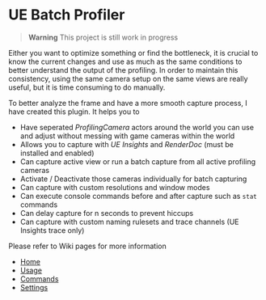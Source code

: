 # UE Batch Profiler

> **Warning**
> This project is still work in progress

Either you want to optimize something or find the bottleneck, it is crucial to know the current
changes and use as much as the same conditions to better understand the output of the profiling.
In order to maintain this consistency, using the same camera setup on the same views are really
useful, but it is time consuming to do manually.

To better analyze the frame and have a more smooth capture process, I have created this plugin. It helps you to

- Have seperated _ProfilingCamera_ actors around the world you can use and adjust without messing with game cameras within the world
- Allows you to capture with _UE Insights_ and _RenderDoc_ (must be installed and enabled)
- Can capture active view or run a batch capture from all active profiling cameras
- Activate / Deactivate those cameras individually for batch capturing
- Can capture with custom resolutions and window modes
- Can execute console commands before and after capture such as `stat` commands
- Can delay capture for n seconds to prevent hiccups
- Can capture with custom naming rulesets and trace channels (UE Insights trace only)

Please refer to Wiki pages for more information

- [Home](https://github.com/excalith/ue-batch-profiler/wiki)
- [Usage](https://github.com/excalith/ue-batch-profiler/wiki/Usage)
- [Commands](https://github.com/excalith/ue-batch-profiler/wiki/Commands)
- [Settings](https://github.com/excalith/ue-batch-profiler/wiki/Settings)
